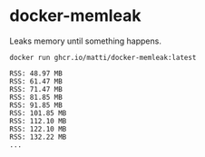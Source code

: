 # docker-memleak

Leaks memory until something happens.

`docker run ghcr.io/matti/docker-memleak:latest`

```console
RSS: 48.97 MB
RSS: 61.47 MB
RSS: 71.47 MB
RSS: 81.85 MB
RSS: 91.85 MB
RSS: 101.85 MB
RSS: 112.10 MB
RSS: 122.10 MB
RSS: 132.22 MB
...
```
